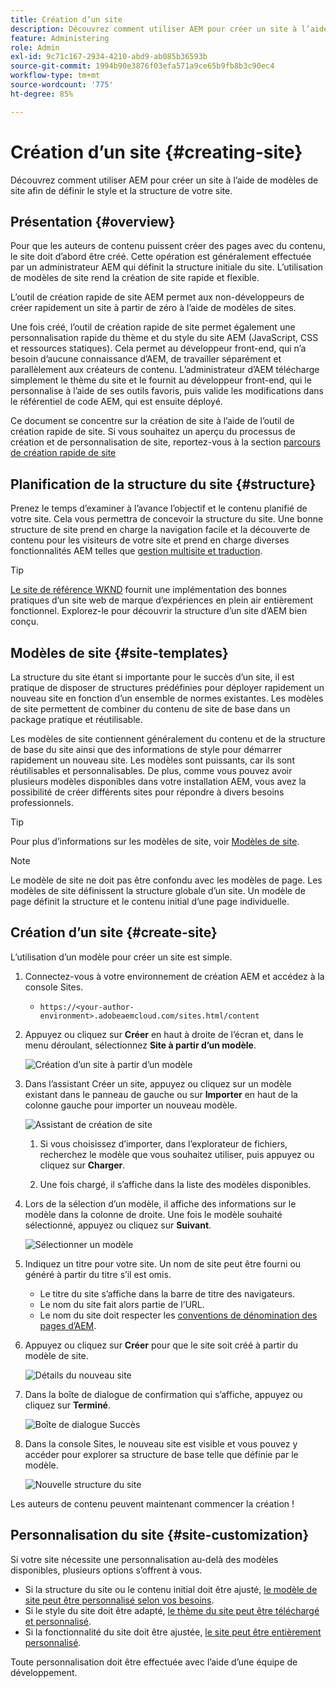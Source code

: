 ```yaml
---
title: Création d’un site
description: Découvrez comment utiliser AEM pour créer un site à l’aide de modèles de site afin de définir le style et la structure de votre site.
feature: Administering
role: Admin
exl-id: 9c71c167-2934-4210-abd9-ab085b36593b
source-git-commit: 1994b90e3876f03efa571a9ce65b9fb8b3c90ec4
workflow-type: tm+mt
source-wordcount: '775'
ht-degree: 85%

---
```


# Création d’un site {#creating-site}

Découvrez comment utiliser AEM pour créer un site à l’aide de modèles de site afin de définir le style et la structure de votre site.

## Présentation {#overview}

Pour que les auteurs de contenu puissent créer des pages avec du contenu, le site doit d’abord être créé. Cette opération est généralement effectuée par un administrateur AEM qui définit la structure initiale du site. L’utilisation de modèles de site rend la création de site rapide et flexible.

L’outil de création rapide de site AEM permet aux non-développeurs de créer rapidement un site à partir de zéro à l’aide de modèles de sites.

Une fois créé, l’outil de création rapide de site permet également une personnalisation rapide du thème et du style du site AEM (JavaScript, CSS et ressources statiques). Cela permet au développeur front-end, qui n’a besoin d’aucune connaissance d’AEM, de travailler séparément et parallèlement aux créateurs de contenu. L’administrateur d’AEM télécharge simplement le thème du site et le fournit au développeur front-end, qui le personnalise à l’aide de ses outils favoris, puis valide les modifications dans le référentiel de code AEM, qui est ensuite déployé.

Ce document se concentre sur la création de site à l’aide de l’outil de création rapide de site. Si vous souhaitez un aperçu du processus de création et de personnalisation de site, reportez-vous à la section [parcours de création rapide de site](/help/journey-sites/quick-site/overview.md)

## Planification de la structure du site {#structure}

Prenez le temps d’examiner à l’avance l’objectif et le contenu planifié de votre site. Cela vous permettra de concevoir la structure du site. Une bonne structure de site prend en charge la navigation facile et la découverte de contenu pour les visiteurs de votre site et prend en charge diverses fonctionnalités AEM telles que [gestion multisite et traduction](/help/sites-cloud/administering/msm-and-translation.md).

>[!TIP]
>
>[Le site de référence WKND](https://wknd.site) fournit une implémentation des bonnes pratiques d’un site web de marque d’expériences en plein air entièrement fonctionnel. Explorez-le pour découvrir la structure d’un site d’AEM bien conçu.

## Modèles de site {#site-templates}

La structure du site étant si importante pour le succès d’un site, il est pratique de disposer de structures prédéfinies pour déployer rapidement un nouveau site en fonction d’un ensemble de normes existantes. Les modèles de site permettent de combiner du contenu de site de base dans un package pratique et réutilisable.

Les modèles de site contiennent généralement du contenu et de la structure de base du site ainsi que des informations de style pour démarrer rapidement un nouveau site. Les modèles sont puissants, car ils sont réutilisables et personnalisables. De plus, comme vous pouvez avoir plusieurs modèles disponibles dans votre installation AEM, vous avez la possibilité de créer différents sites pour répondre à divers besoins professionnels.

>[!TIP]
>
>Pour plus d’informations sur les modèles de site, voir [Modèles de site](site-templates.md).

>[!NOTE]
>
>Le modèle de site ne doit pas être confondu avec les modèles de page. Les modèles de site définissent la structure globale d’un site. Un modèle de page définit la structure et le contenu initial d’une page individuelle.

## Création d’un site {#create-site}

L’utilisation d’un modèle pour créer un site est simple.

1. Connectez-vous à votre environnement de création AEM et accédez à la console Sites.

   * `https://<your-author-environment>.adobeaemcloud.com/sites.html/content`

1. Appuyez ou cliquez sur **Créer** en haut à droite de l’écran et, dans le menu déroulant, sélectionnez **Site à partir d’un modèle**.

   ![Création d’un site à partir d’un modèle](../assets/create-site-from-template.png)

1. Dans l’assistant Créer un site, appuyez ou cliquez sur un modèle existant dans le panneau de gauche ou sur **Importer** en haut de la colonne gauche pour importer un nouveau modèle.

   ![Assistant de création de site](../assets/site-creation-wizard.png)

   1. Si vous choisissez d’importer, dans l’explorateur de fichiers, recherchez le modèle que vous souhaitez utiliser, puis appuyez ou cliquez sur **Charger**.

   1. Une fois chargé, il s’affiche dans la liste des modèles disponibles.

1. Lors de la sélection d’un modèle, il affiche des informations sur le modèle dans la colonne de droite. Une fois le modèle souhaité sélectionné, appuyez ou cliquez sur **Suivant**.

   ![Sélectionner un modèle](../assets/select-site-template.png)

1. Indiquez un titre pour votre site. Un nom de site peut être fourni ou généré à partir du titre s’il est omis.

   * Le titre du site s’affiche dans la barre de titre des navigateurs.
   * Le nom du site fait alors partie de l’URL.
   * Le nom du site doit respecter les [conventions de dénomination des pages d’AEM](/help/sites-cloud/authoring/fundamentals/organizing-pages.md#page-name-restrictions-and-best-practices).

1. Appuyez ou cliquez sur **Créer** pour que le site soit créé à partir du modèle de site.

   ![Détails du nouveau site](../assets/create-site-details.png)

1. Dans la boîte de dialogue de confirmation qui s’affiche, appuyez ou cliquez sur **Terminé**.

   ![Boîte de dialogue Succès](../assets/success.png)

1. Dans la console Sites, le nouveau site est visible et vous pouvez y accéder pour explorer sa structure de base telle que définie par le modèle.

   ![Nouvelle structure du site](../assets/new-site.png)

Les auteurs de contenu peuvent maintenant commencer la création !

## Personnalisation du site {#site-customization}

Si votre site nécessite une personnalisation au-delà des modèles disponibles, plusieurs options s’offrent à vous.

* Si la structure du site ou le contenu initial doit être ajusté, [le modèle de site peut être personnalisé selon vos besoins](site-templates.md).
* Si le style du site doit être adapté, [le thème du site peut être téléchargé et personnalisé](/help/journey-sites/quick-site/overview.md).
* Si la fonctionnalité du site doit être ajustée, [le site peut être entièrement personnalisé](/help/implementing/developing/introduction/develop-wknd-tutorial.md).

Toute personnalisation doit être effectuée avec l’aide d’une équipe de développement.
